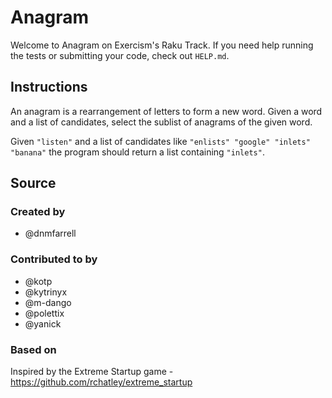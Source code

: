 # Anagram

Welcome to Anagram on Exercism's Raku Track.
If you need help running the tests or submitting your code, check out `HELP.md`.

## Instructions

An anagram is a rearrangement of letters to form a new word.
Given a word and a list of candidates, select the sublist of anagrams of the given word.

Given `"listen"` and a list of candidates like `"enlists" "google"
"inlets" "banana"` the program should return a list containing
`"inlets"`.

## Source

### Created by

- @dnmfarrell

### Contributed to by

- @kotp
- @kytrinyx
- @m-dango
- @polettix
- @yanick

### Based on

Inspired by the Extreme Startup game - https://github.com/rchatley/extreme_startup